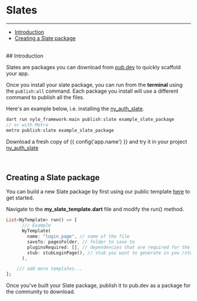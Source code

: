 # Slates

---

<a name="section-1"></a>
- [Introduction](#introduction "Introduction")
- [Creating a Slate package](#creating-a-slate-package "Creating a Slate package")


<div id="introduction"></div>
<br>
## Introduction

Slates are packages you can download from [pub.dev](https://:pub.dev) to quickly scaffold your app.

Once you install your slate package, you can run from the **terminal** using the `publish:all` command.
Each package you install will use a different command to publish all the files.

Here's an example below, i.e. installing the [ny_auth_slate](https://pub.dev/packages/ny_auth_slate).

``` dart
dart run nylo_framework:main publish:slate example_slate_package
// or with Metro 
metro publish:slate example_slate_package
```

Download a fresh copy of {{ config('app.name') }} and try it in your project [ny_auth_slate](https://pub.dev/packages/ny_auth_slate)

<div id="creating-a-slate-package"></div>
<br>

## Creating a Slate package

You can build a new Slate package by first using our public template <a href="https://github.com/nylo-core/package-skeleton-slate" target="_BLANK">here</a> to get started.

Navigate to the **my_slate_template.dart** file and modify the run() method.

``` dart
List<NyTemplate> run() => [
      /// Example
      NyTemplate(
        name: "login_page", // name of the file
        saveTo: pagesFolder, // folder to save to
        pluginsRequired: [], // dependencies that are required for the stub
        stub: stubLoginPage(), // stub you want to generate in you /stubs directory
      ),

    /// add more templates...
];
```

Once you've built your Slate package, publish it to pub.dev as a package for the community to download.
